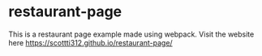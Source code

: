 # restaurant-page

This is a restaurant page example made using webpack. Visit the website here https://scottti312.github.io/restaurant-page/
